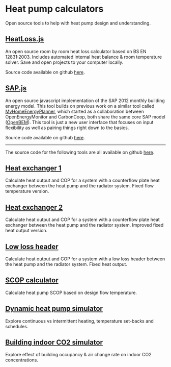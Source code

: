 # Heat pump calculators

Open source tools to help with heat pump design and understanding.

## [HeatLoss.js](https://openenergymonitor.org/heatlossjs)

An open source room by room heat loss calculator based on BS EN 12831:2003. Includes automated internal heat balance & room temperature solver. Save and open projects to your computer locally.

Source code available on github [here](https://github.com/trystanLea/heatlossjs).

## [SAP.js](https://openenergymonitor.org/sapjs)

An open source javascript implementation of the SAP 2012 monthly building energy model. This tool builds on previous work on a similar tool called [MyHomeEnergyPlanner](https://github.com/emoncms/MyHomeEnergyPlanner), which started as a collaboration between OpenEnergyMonitor and CarbonCoop, both share the same core SAP model ([OpenBEM](https://github.com/trystanlea/Openbem)). This tool is just a new user interface that focuses on input flexibility as well as pairing things right down to the basics. 

Source code available on github [here](https://github.com/trystanLea/SAPjs).

---

The source code for the following tools are all available on github [here](https://github.com/TrystanLea/tools).

## [Heat exchanger 1](https://openenergymonitor.org/tools/HEX1.html)

Calculate heat output and COP for a system with a counterflow plate heat exchanger between the heat pump and the radiator system. Fixed flow temperature version.

## [Heat exchanger 2](https://openenergymonitor.org/tools/HEX2.html)

Calculate heat output and COP for a system with a counterflow plate heat exchanger between the heat pump and the radiator system. Improved fixed heat output version.

## [Low loss header](https://openenergymonitor.org/tools/LLH.html)

Calculate heat output and COP for a system with a low loss header between the heat pump and the radiator system. Fixed heat output.

## [SCOP calculator](https://openenergymonitor.org/tools/SCOP.html)

Calculate heat pump SCOP based on design flow temperature.

## [Dynamic heat pump simulator](https://openenergymonitor.org/tools/dynamic_heatpump_v1.html)

Explore continuous vs intermittent heating, temperature set-backs and schedules.

## [Building indoor CO2 simulator](https://openenergymonitor.org/tools/co2_sim.html)

Explore effect of building occupancy & air change rate on indoor CO2 concentrations.
